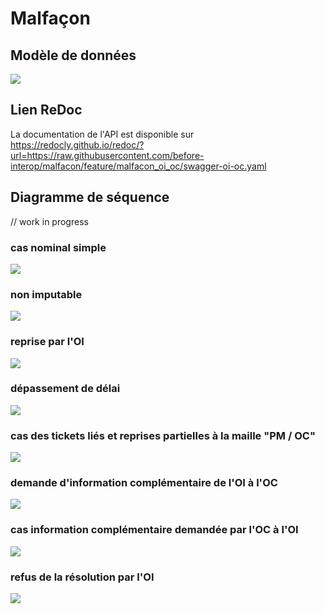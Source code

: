 # Malfaçon
## Modèle de données
![](images/model-malfacon-oi-oc.png)
## Lien ReDoc
La documentation de l'API est disponible sur https://redocly.github.io/redoc/?url=https://raw.githubusercontent.com/before-interop/malfacon/feature/malfacon_oi_oc/swagger-oi-oc.yaml
## Diagramme de séquence
// work in progress
### cas nominal simple
![](images/cas1%20nominal.png)
### non imputable
![](images/cas2%20non%20imputable.png)
### reprise par l'OI
![](images/cas3%20critique%20reprise%20par%20l'OI.png)
### dépassement de délai
![](images/cas5%20depassement%20delai.png)
### cas des tickets liés et reprises partielles à la maille "PM / OC"
![](images/cas6%20tickets%20liés.png)
### demande d'information complémentaire de l'OI à l'OC
![](images/cas7%20information%20complémentaire.png)
### cas information complémentaire demandée par l'OC à l'OI
![](images/UC8_infoOIversOC.png)
### refus de la résolution par l'OI
![](images/UC9_refusResolution.png)
